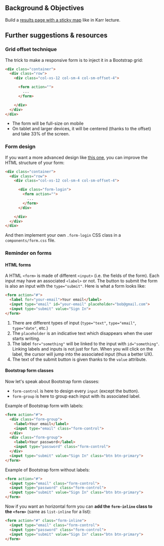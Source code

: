 ## Background & Objectives

Build a [results page with a sticky map](https://lewagon.github.io/layouts-demo/flexbox-layout.html) like in Karr lecture.


## Further suggestions & resources

### Grid offset technique

The trick to make a responsive form is to inject it in a Bootstrap grid:

```html
<div class="container">
  <div class="row">
    <div class="col-xs-12 col-sm-4 col-sm-offset-4">

      <form action="">
        ...
      </form>

    </div>
  </div>
</div>
```

- The form will be full-size on mobile
- On tablet and larger devices, it will be centered (thanks to the offset) and take 33% of the screen.

### Form design

If you want a more advanced design like [this one](http://lewagon.github.io/bootstrap-challenges/10-Login/login.html), you can improve the HTML structure of your form:

```html
<div class="container">
  <div class="row">
    <div class="col-xs-12 col-sm-4 col-sm-offset-4">

      <div class="form-login">
        <form action="">
          ...
        </form>
      </div>

    </div>
  </div>
</div>
```

And then implement your own `.form-login` CSS class in a `components/form.css` file.

### Reminder on forms

#### HTML forms

A HTML `<form>` is made of different `<input>` (i.e. the fields of the form). Each input may have an associated `<label>` or not. The button to submit the form is also an input with the `type="submit"`. Here is what a form looks like:

```html
<form action="#">
  <label for="your-email">Your email</label>
  <input type="email" id="your-email" placeholder="bob@gmail.com">
  <input type="submit" value="Sign In">
</form>
```

1. There are different types of input (`type="text"`, `type="email"`, `type="date"`, etc.)
2. The `placeholder` is an indicative text which disappears when the user starts writing.
3. The label `for="something"` will be linked to the input with `id="something"`. Linking labels and inputs is not just for fun. When you will click on the label, the cursor will jump into the associated input (thus a better UX).
4. The text of the submit button is given thanks to the `value` attribute.

#### Bootstrap form classes

Now let's speak about Bootstrap form classes:

- `form-control` is here to design every `input` (except the button).
- `form-group` is here to group each input with its associated label.

Example of Bootstrap form with labels:

```html
<form action="#">
  <div class="form-group">
    <label>Your email</label>
    <input type="email" class="form-control">
  </div>
  <div class="form-group">
    <label>Your password</label>
    <input type="password" class="form-control">
  </div>
  <input type="submit" value="Sign In" class="btn btn-primary">
</form>
```

Example of Bootstrap form without labels:

```html
<form action="#">
  <input type="email" class="form-control">
  <input type="password" class="form-control">
  <input type="submit" value="Sign In" class="btn btn-primary">
</form>
```

Now if you want an horizontal form you can **add the `form-inline` class to the `<form>`** (same as `list-inline` for a list):

```html
<form action="#" class="form-inline">
  <input type="email" class="form-control">
  <input type="password" class="form-control">
  <input type="submit" value="Sign In" class="btn btn-primary">
</form>
```
